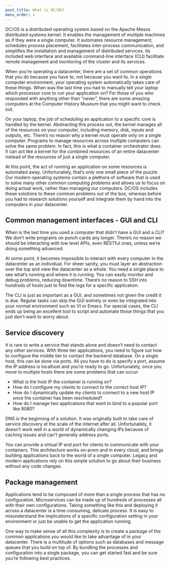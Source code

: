 ```yaml
---
post_title: What is DC/OS?
menu_order: 1
---
```


DC/OS is a distributed operating system based on the Apache Mesos distributed systems kernel. It enables the management of multiple machines as if they were a single computer. It automates resource management, schedules process placement, facilitates inter-process communication, and simplifies the installation and management of distributed services. Its included web interface and available command-line interface (CLI) facilitate remote management and monitoring of the cluster and its services.

When you’re operating a datacenter, there are a set of common operations that you do because you have to, not because you want to. In a single computer environment, your operating system automatically takes care of these things. When was the last time you had to manually tell your laptop which processor core to run your application on? For those of you who responded with anything other than “never”, there are some amazing computers at the Computer History Museum that you might want to check out.

On your laptop, the job of scheduling an application to a specific core is handled by the kernel. Abstracting this process out, the kernel manages all of the resources on your computer, including memory, disk, inputs and outputs, etc. There’s no reason why a kernel must operate only on a single computer. Programs to manage resources across multiple computers can solve the same problem. In fact, this is what a container orchestrator does. It can act like a kernel for the combined resources of an entire datacenter instead of the resources of just a single computer.

At this point, the act of running an application on some resources is automated away. Unfortunately, that’s only one small piece of the puzzle. Our modern operating systems contain a plethora of software that is used to solve many other common computing problems and allows us to focus on doing actual work, rather than managing our computers. DC/OS includes these solutions to these common problems out of the box, whereas before you had to research solutions yourself and integrate them by hand into the computers in your datacenter. 


## Common management interfaces - GUI and CLI

When is the last time you used a computer that didn’t have a GUI and a CLI? We don’t write programs on punch cards any longer. There’s no reason we should be interacting with low level APIs, even RESTful ones, unless we’re doing something advanced.

At some point, it becomes impossible to interact with every computer in the datacenter as an individual. For sheer sanity, you must layer an abstraction over the top and view the datacenter as a whole. You need a single place to see what’s running and where it is running. You can easily monitor and debug problems, reducing downtime. There’s no reason to SSH into hundreds of hosts just to find the logs for a specific application.

The CLI is just as important as a GUI, and sometimes not given the credit it is due. Regular tasks can skip the GUI entirely or even be integrated into your normal environment such as VI or Emacs. For special cases, the CLI ends up being an excellent tool to script and automate those things that you just don’t want to worry about.


## Service discovery

It is rare to write a service that stands alone and doesn’t need to contact any other services. With three tier applications, you need to figure out how to configure the middle tier to contact the backend database. On a single host, this can be done via ports. All you have to do is specify a port, assume the IP address is localhost and you’re ready to go. Unfortunately, once you move to multiple hosts there are some problems that can occur:

- What is the host IP the container is running on?
- How do I configure my clients to connect to the correct host IP?
- How do I dynamically update my clients to connect to a new host IP once the container has been rescheduled?
- How do I manage two applications that want to bind to a popular port like 8080?

DNS is the beginning of a solution. It was originally built to take care of service discovery at the scale of the internet after all. Unfortunately, it doesn’t work well in a world of dynamically changing IPs because of caching issues and can’t generally address ports.

You can provide a virtual IP and port for clients to communicate with your containers. This architecture works on-prem and in every cloud, and brings building applications back to the world of a single computer. Legacy and modern applications rely on this simple solution to go about their business without any code changes.


## Package management

Applications tend to be composed of more than a single process that has no configuration. Microservices can be made up of hundreds of processes all with their own configurations. Taking something like this and deploying it across a datacenter is a time consuming, delicate process. It is easy to misunderstand the implications of a specific configuration setting in your environment or just be unable to get the application running.

One way to make sense of all this complexity is to create a package of the common applications you would like to take advantage of in your datacenter. There is a multitude of options such as databases and message queues that you build on top of. By bundling the processes and configuration into a single package, you can get started fast and be sure you’re following best practices.
